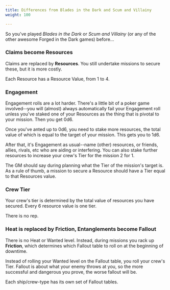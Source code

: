 ```yaml
---
title: Differences from Blades in the Dark and Scum and Villainy
weight: 100

---
```


So you've played _Blades in the Dark_ or _Scum and Villainy_ (or any of the
other awesome Forged in the Dark games) before...

### Claims become Resources

Claims are replaced by **Resources**. You still undertake missions to secure
these, but it is more costly.

Each Resource has a Resource Value, from 1 to 4.

### Engagement

Engagement rolls are a lot harder. There's a little bit of a poker game
involved--you will (almost) always automatically fail your Engagement roll
unless you've staked one of your Resources as the thing that is pivotal to your
mission. Then you get 0d6.

Once you've anted up to 0d6, you need to stake more resources, the total value
of which is equal to the target of your mission. This gets you to 1d6.

After that, it's Engagement as usual--name (other) resources, or friends,
allies, rivals, etc who are aiding or interfering. You can also stake further
resources to increase your crew's Tier for the mission 2 for 1.

The GM should say during planning what the Tier of the mission's target is.
As a rule of thumb, a mission to secure a Resource should have a Tier equal to
that Resources value.

### Crew Tier

Your crew's tier is determined by the total value of resources you have secured.
Every 6 resource value is one tier.

There is no rep.

### Heat is replaced by Friction, Entanglements become Fallout

There is no Heat or Wanted level. Instead, during missions you rack up
**Friction**, which determines which Fallout table to roll on at the beginning
of downtime.

Instead of rolling your Wanted level on the Fallout table, you roll your crew's
Tier. Fallout is about what your enemy throws at you, so the more successful
and dangerous you prove, the worse fallout will be.

Each ship/crew-type has its own set of Fallout tables.
